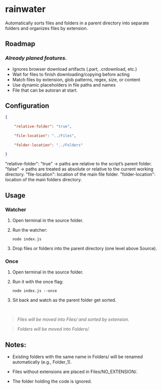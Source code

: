 # rainwater
Automatically sorts files and folders in a parent directory into separate folders and organizes files by extension.

## Roadmap
### *Already planed features.*
-   Ignores browser download artifacts (.part, .crdownload, etc.)
-   Wait for files to finish downloading/copying before acting
-   Match files by extension, glob patterns, regex, size, or content
-   Use dynamic placeholders in file paths and names
-   File that can be autoran at start.


## Configuration
```json
{
    
    "relative-folder": "true",
    
    "file-location": "../Files",
    
    "folder-location": "../Folders"
    
}
```
"relative-folder": "true" → paths are relative to the script’s parent folder.
"false" → paths are treated as absolute or relative to the current working directory.
"file-location": location of the main file folder.
"folder-location": location of the main folders directory.

## Usage

### Watcher
1. Open terminal in the source folder.

2. Run the watcher:

	```shell
	node index.js
 	```


4. Drop files or folders into the parent directory (one level above Source).

### Once

1. Open terminal in the source folder.

2. Run it with the once flag:

	```shell
	node index.js --once
 	```

3. Sit back and watch as the parent folder get sorted.

<br/>

> *Files will be moved into Files/ and sorted by extension.*

> *Folders will be moved into Folders/.*


## Notes:


- Existing folders with the same name in Folders/ will be renamed automatically (e.g., Folder_1).

- Files without extensions are placed in Files/NO_EXTENSION/.

- The folder holding the code is ignored.
